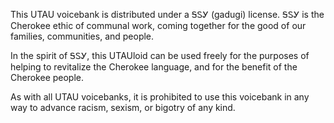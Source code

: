 This UTAU voicebank is distributed under a ᎦᏚᎩ (gadugi) license. ᎦᏚᎩ is the Cherokee ethic of communal work, coming together for the good of our families, communities, and people.

In the spirit of ᎦᏚᎩ, this UTAUloid can be used freely for the purposes of helping to revitalize the Cherokee language, and for the benefit of the Cherokee people.

As with all UTAU voicebanks, it is prohibited to use this voicebank in any way to advance racism, sexism, or bigotry of any kind.
